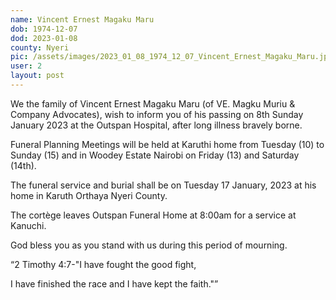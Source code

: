 ```yaml
---
name: Vincent Ernest Magaku Maru
dob: 1974-12-07
dod: 2023-01-08
county: Nyeri
pic: /assets/images/2023_01_08_1974_12_07_Vincent_Ernest_Magaku_Maru.jpg
user: 2
layout: post
---
```

<p class='py-2'>We the family of Vincent Ernest Magaku Maru (of VE. Magku Muriu & Company Advocates), wish to inform you of his passing on 8th Sunday January 2023 at the Outspan Hospital, after long illness bravely borne.</p><p class='py-2'></p><p class='py-2'>Funeral Planning Meetings will be held at Karuthi home from Tuesday (10) to Sunday (15) and in Woodey Estate Nairobi on Friday (13) and Saturday (14th).</p><p class='py-2'></p><p class='py-2'>The funeral service and burial shall be on Tuesday 17 January, 2023 at his home in Karuth Orthaya Nyeri County.</p><p class='py-2'></p><p class='py-2'>The cortège leaves Outspan Funeral Home at 8:00am for a service at Kanuchi.</p><p class='py-2'></p><p class='py-2'>God bless you as you stand with us during this period of mourning.</p><p class='py-2'>“2 Timothy 4:7-"I have fought the good fight,</p><p class='py-2'>I have finished the race and I have kept the faith."”</p><p class='py-2'></p><p class='py-2'></p>
